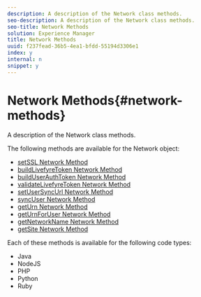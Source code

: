 ```yaml
---
description: A description of the Network class methods.
seo-description: A description of the Network class methods.
seo-title: Network Methods
solution: Experience Manager
title: Network Methods
uuid: f237fead-36b5-4ea1-bfdd-55194d3306e1
index: y
internal: n
snippet: y
---
```


# Network Methods{#network-methods}

A description of the Network class methods.

The following methods are available for the Network object:

* [setSSL Network Method](#r_setssl_method) 
* [buildLivefyreToken Network Method](#r_buildlivefyretoken_method) 
* [buildUserAuthToken Network Method](#r_builduserauthtoken_method) 
* [validateLivefyreToken Network Method](#validatelivefyretoken_method) 
* [setUserSyncUrl Network Method](#r_setusersyncurl_method) 
* [syncUser Network Method](#r_syncuser_method) 
* [getUrn Network Method](#r_geturn_method) 
* [getUrnForUser Network Method](#r_geturnforuser_method) 
* [getNetworkName Network Method](#r_getnetworkname_method) 
* [getSite Network Method](#r_getsite_method)

Each of these methods is available for the following code types:

* Java
* NodeJS
* PHP
* Python
* Ruby

